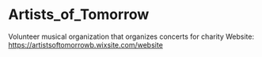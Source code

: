 # Artists_of_Tomorrow
Volunteer musical organization that organizes concerts for charity
Website: https://artistsoftomorrowb.wixsite.com/website
